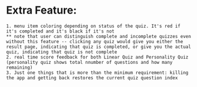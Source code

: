 # Extra Feature:  

    1. menu item coloring depending on status of the quiz. It's red if it's completed and it's black if it's not  
    ** note that user can distinguish complete and incomplete quizzes even without this feature -- clicking any quiz would give you either the result page, indicating that quiz is completed, or give you the actual quiz, indicating that quiz is not complete  
    2. real time score feedback for both Linear Quiz and Personality Quiz (personality quiz shows total nnumber of questions and how many remaining)  
    3. Just one things that is more than the minimum requirement: killing the app and getting back restores the current quiz question index
    